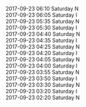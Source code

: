 2017-09-23 06:10 Saturday  N  
2017-09-23 06:05 Saturday  I  
2017-09-23 05:35 Saturday  N  
2017-09-23 05:30 Saturday  I  
2017-09-23 04:40 Saturday  N  
2017-09-23 04:35 Saturday  I  
2017-09-23 04:25 Saturday  N  
2017-09-23 04:20 Saturday  I  
2017-09-23 04:05 Saturday  N  
2017-09-23 04:00 Saturday  I  
2017-09-23 03:55 Saturday  N  
2017-09-23 03:50 Saturday  I  
2017-09-23 03:30 Saturday  N  
2017-09-23 03:20 Saturday  I  
2017-09-23 02:20 Saturday  N  
